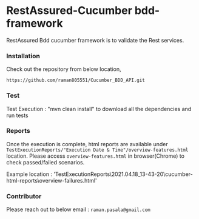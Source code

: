 # RestAssured-Cucumber bdd-framework

RestAssured Bdd cucumber framework is to validate the Rest services.


### Installation
Check out the repository from below location,

``
https://github.com/raman805551/Cucumber_BDD_API.git
``
### Test
Test Execution : "mvn clean install" to download all the dependencies and run tests


### Reports
Once the execution is complete, html reports are available under 
`TestExecutionReports/"Execution Date & Time"/overview-features.html` location.
Please access `overview-features.html` in browser(Chrome) to check passed/failed scenarios.

Example location : 'TestExecutionReports\2021.04.18_13-43-20\cucumber-html-reports\overview-failures.html'

### Contributor
Please reach out to below email : `raman.pasala@gmail.com`
